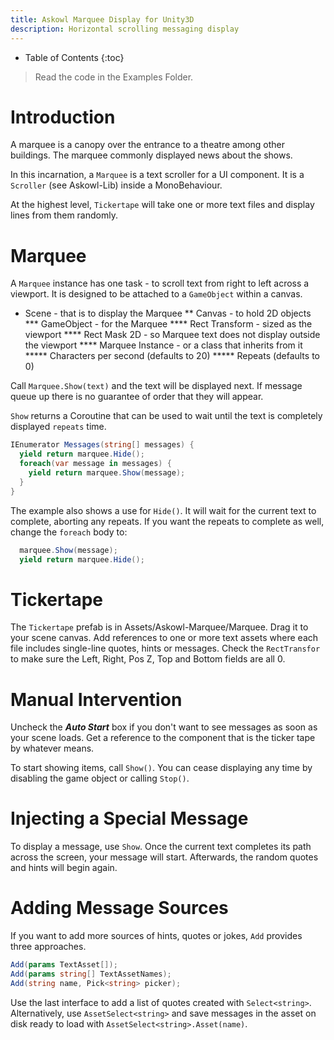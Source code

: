 ```yaml
---
title: Askowl Marquee Display for Unity3D
description: Horizontal scrolling messaging display
---
```

* Table of Contents
{:toc}
> Read the code in the Examples Folder.

# Introduction

A marquee is a canopy over the entrance to a theatre among other buildings. The marquee commonly displayed news about the shows.

In this incarnation, a `Marquee` is a text scroller for a UI component. It is a `Scroller` (see Askowl-Lib) inside a MonoBehaviour.

At the highest level, `Tickertape` will take one or more text files and display lines from them randomly.

# Marquee

A `Marquee` instance has one task - to scroll text from right to left across a viewport. It is designed to be attached to a `GameObject` within a canvas.

* Scene - that is to display the Marquee
  ** Canvas - to hold 2D objects
  *** GameObject - for the Marquee
  **** Rect Transform - sized as the viewport
  **** Rect Mask 2D - so Marquee text does not display outside the viewport
  **** Marquee Instance - or a class that inherits from it
  ***** Characters per second (defaults to 20)
  ***** Repeats (defaults to 0)

Call `Marquee.Show(text)` and the text will be displayed next. If message queue up there is no guarantee of order that they will appear.

`Show` returns a Coroutine that can be used to wait until the text is completely displayed `repeats` time.

```c#
IEnumerator Messages(string[] messages) {
  yield return marquee.Hide();
  foreach(var message in messages) {
    yield return marquee.Show(message);
  }
}
```

The example also shows a use for `Hide()`. It will wait for the current text to complete, aborting any repeats. If you want the repeats to complete as well, change the `foreach` body to:

```c#
  marquee.Show(message);
  yield return marquee.Hide();
```

# Tickertape
The `Tickertape` prefab is in Assets/Askowl-Marquee/Marquee.
Drag it to your scene canvas. Add references to one or more text assets where each file includes single-line quotes, hints or messages. Check the `RectTransfor` to make sure the Left, Right, Pos Z, Top and Bottom fields are all 0.

# Manual Intervention

Uncheck the ***Auto Start*** box if you don't want to see messages as soon as your scene loads. Get a reference to the component that is the ticker tape by whatever means.

To start showing items, call `Show()`. You can cease displaying any time by disabling the game object or calling `Stop()`.

# Injecting a Special Message
To display a message, use `Show`. Once the current text completes its path across the screen, your message will start. Afterwards, the random quotes and hints will begin again.

# Adding Message Sources
If you want to add more sources of hints, quotes or jokes, `Add` provides three approaches.

```c#
Add(params TextAsset[]);
Add(params string[] TextAssetNames);
Add(string name, Pick<string> picker);
```

Use the last interface to add a list of quotes created with `Select<string>`. Alternatively, use `AssetSelect<string>` and save messages in the asset on disk ready to load with `AssetSelect<string>.Asset(name)`.
